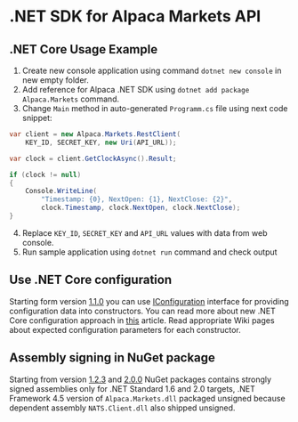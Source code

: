 # .NET SDK for Alpaca Markets API
## .NET Core Usage Example
1. Create new console application using command `dotnet new console` in new empty folder.
2. Add reference for Alpaca .NET SDK using `dotnet add package Alpaca.Markets` command.
3. Change `Main` method in auto-generated `Programm.cs` file using next code snippet:
```cs
var client = new Alpaca.Markets.RestClient(
    KEY_ID, SECRET_KEY, new Uri(API_URL));

var clock = client.GetClockAsync().Result;

if (clock != null)
{
    Console.WriteLine(
        "Timestamp: {0}, NextOpen: {1}, NextClose: {2}",
        clock.Timestamp, clock.NextOpen, clock.NextClose);
}
```
4. Replace `KEY_ID`, `SECRET_KEY` and `API_URL` values with data from web console.
5. Run sample application using `dotnet run` command and check output

## Use .NET Core configuration

Starting form version [1.1.0](https://github.com/alpacahq/alpaca-trade-api-csharp/releases/tag/v1.1.0) you can use [IConfiguration](https://docs.microsoft.com/en-us/dotnet/api/microsoft.extensions.configuration.iconfiguration) interface for providing configuration data into constructors. You can read more about new .NET Core configuration approach in [this](https://docs.microsoft.com/en-us/aspnet/core/fundamentals/configuration/?view=aspnetcore-2.1) article. Read appropriate Wiki pages about expected configuration parameters for each constructor.

## Assembly signing in NuGet package

Starting from version [1.2.3](https://github.com/alpacahq/alpaca-trade-api-csharp/releases/tag/v1.1.0) and [2.0.0](https://github.com/alpacahq/alpaca-trade-api-csharp/releases/tag/v2.0.0) NuGet packages contains strongly signed assemblies only for .NET Standard 1.6 and 2.0 targets, .NET Framework 4.5 version of `Alpaca.Markets.dll` packaged unsigned because dependent assembly `NATS.Client.dll` also shipped unsigned.
